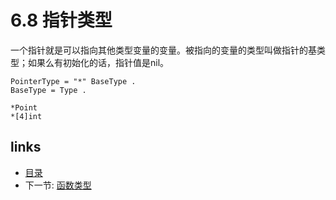 # 6.8 指针类型

一个指针就是可以指向其他类型变量的变量。被指向的变量的类型叫做指针的基类型；如果么有初始化的话，指针值是nil。

	PointerType = "*" BaseType .
	BaseType = Type .

	*Point
	*[4]int

## links
  * [目录](<preface.md>)
  * 下一节: [函数类型](<06.9.md>)